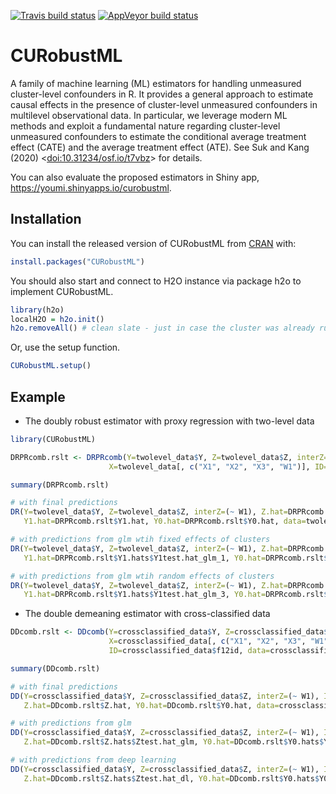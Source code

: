 
<!-- README.md is generated from README.Rmd. Please edit that file -->

<!-- badges: start -->

[![Travis build
status](https://travis-ci.com/youmisuk/CURobustML.svg?branch=master)](https://travis-ci.com/youmisuk/CURobustML)
[![AppVeyor build
status](https://ci.appveyor.com/api/projects/status/github/youmisuk/CURobustML?branch=master&svg=true)](https://ci.appveyor.com/project/youmisuk/CURobustML)
<!-- badges: end -->

# CURobustML

A family of machine learning (ML) estimators for handling unmeasured
cluster-level confounders in R. It provides a general approach to
estimate causal effects in the presence of cluster-level unmeasured
confounders in multilevel observational data. In particular, we leverage
modern ML methods and exploit a fundamental nature regarding
cluster-level unmeasured confounders to estimate the conditional average
treatment effect (CATE) and the average treatment effect (ATE). See Suk
and Kang (2020)
\<[doi:10.31234/osf.io/t7vbz](https://doi.org/10.31234/osf.io/t7vbz)\>
for details.

You can also evaluate the proposed estimators in Shiny app,
<https://youmi.shinyapps.io/curobustml>.

## Installation

You can install the released version of CURobustML from
[CRAN](https://CRAN.R-project.org) with:

``` r
install.packages("CURobustML")
```

You should also start and connect to H2O instance via package h2o to
implement CURobustML.

``` r
library(h2o)
localH2O = h2o.init()
h2o.removeAll() # clean slate - just in case the cluster was already running
```

Or, use the setup function.

``` r
CURobustML.setup()
```

## Example

  - The doubly robust estimator with proxy regression with two-level
    data

<!-- end list -->

``` r
library(CURobustML)

DRPRcomb.rslt <- DRPRcomb(Y=twolevel_data$Y, Z=twolevel_data$Z, interZ=(~ W1),
                      X=twolevel_data[, c("X1", "X2", "X3", "W1")], ID=twolevel_data$id, data=twolevel_data)

summary(DRPRcomb.rslt)

# with final predictions
DR(Y=twolevel_data$Y, Z=twolevel_data$Z, interZ=(~ W1), Z.hat=DRPRcomb.rslt$Z.hat,
   Y1.hat=DRPRcomb.rslt$Y1.hat, Y0.hat=DRPRcomb.rslt$Y0.hat, data=twolevel_data)

# with predictions from glm wtih fixed effects of clusters
DR(Y=twolevel_data$Y, Z=twolevel_data$Z, interZ=(~ W1), Z.hat=DRPRcomb.rslt$Z.hats$Ztest.hat_glm_1,
   Y1.hat=DRPRcomb.rslt$Y1.hats$Y1test.hat_glm_1, Y0.hat=DRPRcomb.rslt$Y0.hats$Y0test.hat_glm_1, data=twolevel_data)

# with predictions from glm wtih random effects of clusters
DR(Y=twolevel_data$Y, Z=twolevel_data$Z, interZ=(~ W1), Z.hat=DRPRcomb.rslt$Z.hats$Ztest.hat_glm_3,
   Y1.hat=DRPRcomb.rslt$Y1.hats$Y1test.hat_glm_3, Y0.hat=DRPRcomb.rslt$Y0.hats$Y0test.hat_glm_3, data=twolevel_data)
```

  - The double demeaning estimator with cross-classified data

<!-- end list -->

``` r
DDcomb.rslt <- DDcomb(Y=crossclassified_data$Y, Z=crossclassified_data$Z, interZ=(~ W1),
                      X=crossclassified_data[, c("X1", "X2", "X3", "W1", "Q1")],
                      ID=crossclassified_data$f12id, data=crossclassified_data)

summary(DDcomb.rslt)

# with final predictions
DD(Y=crossclassified_data$Y, Z=crossclassified_data$Z, interZ=(~ W1), ID=crossclassified_data$f12id,
   Z.hat=DDcomb.rslt$Z.hat, Y0.hat=DDcomb.rslt$Y0.hat, data=crossclassified_data)

# with predictions from glm
DD(Y=crossclassified_data$Y, Z=crossclassified_data$Z, interZ=(~ W1), ID=crossclassified_data$f12id,
   Z.hat=DDcomb.rslt$Z.hats$Ztest.hat_glm, Y0.hat=DDcomb.rslt$Y0.hats$Y0test.hat_glm, data=crossclassified_data)

# with predictions from deep learning
DD(Y=crossclassified_data$Y, Z=crossclassified_data$Z, interZ=(~ W1), ID=crossclassified_data$f12id,
   Z.hat=DDcomb.rslt$Z.hats$Ztest.hat_dl, Y0.hat=DDcomb.rslt$Y0.hats$Y0test.hat_dl, data=crossclassified_data)
```
